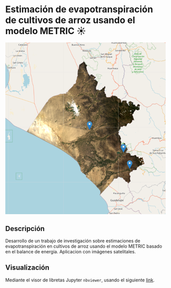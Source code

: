 # Estimación de evapotranspiración de cultivos de arroz usando el modelo METRIC ☀️

![Zona de trabajo](figures/Region_of_Interest.PNG 'Departamento de Lambayeque')

## Descripción
Desarrollo de un trabajo de investigación sobre estimaciones de evapotranspiración en cultivos de arroz usando el modelo METRIC basado en el balance de energia. Aplicacion con imágenes satelitales.

## Visualización
Mediante el visor de libretas Jupyter `nbviewer`, usando el siguiente [link](https://nbviewer.jupyter.org/github/vilcagamarracf/Inv_arroz_METRIC/blob/main/jupyter_notebook/Inv_Arroz_METRIC.ipynb).
